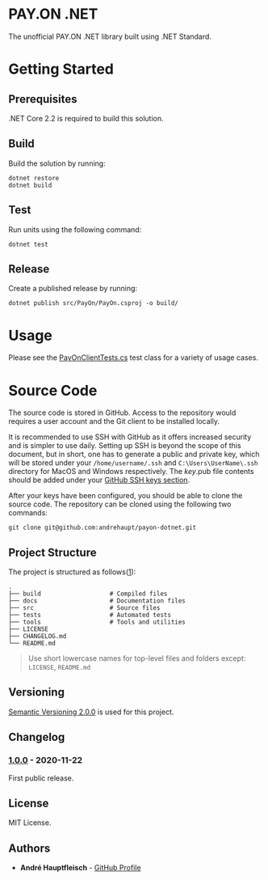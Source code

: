# PAY.ON .NET

The unofficial PAY.ON .NET library built using .NET Standard.

# Getting Started

## Prerequisites

.NET Core 2.2 is required to build this solution.

## Build

Build the solution by running:

```
dotnet restore
dotnet build
```

## Test

Run units using the following command:

```
dotnet test
```

## Release

Create a published release by running:

```
dotnet publish src/PayOn/PayOn.csproj -o build/
```

# Usage

Please see the [PayOnClientTests.cs](https://github.com/andrehaupt/payon-dotnet/blob/main/tests/PayOn.Tests/PayOnClientTests.cs) test class for a variety of usage cases.

# Source Code

The source code is stored in GitHub. Access to the repository would requires a user account and the Git client to be installed locally.

It is recommended to use SSH with GitHub as it offers increased security and is simpler to use daily. Setting up SSH is beyond the scope of this document, but in short, one has to generate a public and private key, which will be stored under your `/home/username/.ssh` and `C:\Users\UserName\.ssh` directory for MacOS and Windows respectively. The _key_.pub file contents should be added under your [GitHub SSH keys section](https://github.com/settings/keys).

After your keys have been configured, you should be able to clone the source code. The repository can be cloned using the following two commands:

```
git clone git@github.com:andrehaupt/payon-dotnet.git
```

## Project Structure

The project is structured as follows([1](https://github.com/kriasoft/Folder-Structure-Conventions)):

    .
    ├── build                   # Compiled files
    ├── docs                    # Documentation files
    ├── src                     # Source files
    ├── tests                   # Automated tests
    ├── tools                   # Tools and utilities
    ├── LICENSE
    ├── CHANGELOG.md
    └── README.md

> Use short lowercase names for top-level files and folders except:
> `LICENSE`, `README.md`

## Versioning

[Semantic Versioning 2.0.0](http://semver.org/) is used for this project.

## Changelog

### [1.0.0](https://github.com/andrehaupt/payon-dotnet/tags/1.0.0) - 2020-11-22

First public release.

## License

MIT License.

## Authors

- **André Hauptfleisch** - [GitHub Profile](https://github.com/andrehaupt)
